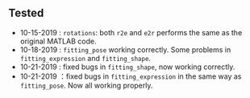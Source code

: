 ## Tested

* 10-15-2019 : `rotations`:  both `r2e` and `e2r` performs the same as the original MATLAB code.
* 10-18-2019 : `fitting_pose` working correctly. Some problems in `fitting_expression` and `fitting_shape`.
* 10-21-2019 : fixed bugs in `fitting_shape`, now working correctly.
* 10-21-2019 ：fixed bugs in `fitting_expression` in the same way as `fitting_pose`. Now all working properly.